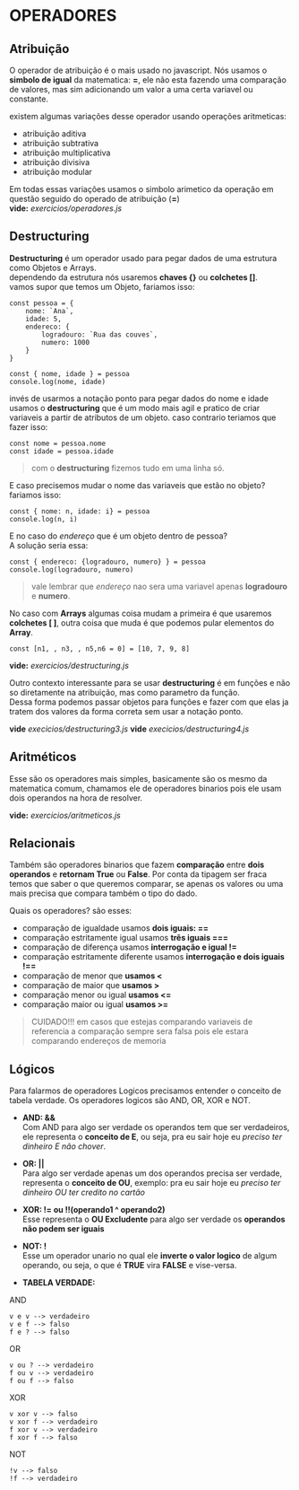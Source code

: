 # OPERADORES

## Atribuição

O operador de atribuição é o mais usado no javascript. Nós usamos o **simbolo de igual** da matematica: **=**, ele não esta fazendo uma comparação de valores, mas sim adicionando um valor a uma certa variavel ou constante.  

existem algumas variações desse operador usando operações aritmeticas:  

- atribuição aditiva
- atribuição subtrativa
- atribuição multiplicativa
- atribuição divisiva
- atribuição modular

Em todas essas variações usamos o simbolo arimetico da operação em questão seguido do operado de atribuição (**=**)  
**vide:** *exercicios/operadores.js*

## Destructuring

**Destructuring** é um operador usado para pegar dados de uma estrutura como Objetos e Arrays.  
dependendo da estrutura nós usaremos **chaves {}** ou **colchetes []**.  
vamos supor que temos um Objeto, fariamos isso:  
  
    const pessoa = {
        nome: `Ana`,
        idade: 5,
        endereco: {
            logradouro: `Rua das couves`,
            numero: 1000
        }
    }

    const { nome, idade } = pessoa
    console.log(nome, idade)

invés de usarmos a notação ponto para pegar dados do nome e idade usamos o **destructuring** que é um modo mais agil e pratico de criar variaveis a partir de atributos de um objeto. caso contrario teriamos que fazer isso:  

    const nome = pessoa.nome
    const idade = pessoa.idade

> com o **destructuring** fizemos tudo em uma linha só.

E caso precisemos mudar o nome das variaveis que estão no objeto? fariamos isso:  

    const { nome: n, idade: i} = pessoa
    console.log(n, i)

E no caso do *endereço* que é um objeto dentro de pessoa?  
A solução seria essa:  

    const { endereco: {logradouro, numero} } = pessoa
    console.log(logradouro, numero)

> vale lembrar que *endereço* nao sera uma variavel apenas **logradouro** e **numero**.

No caso com **Arrays** algumas coisa mudam a primeira é que usaremos **colchetes [ ]**, outra coisa que muda é que podemos pular elementos do **Array**. 

    const [n1, , n3, , n5,n6 = 0] = [10, 7, 9, 8]

**vide:** *exercicios/destructuring.js*

Outro contexto interessante para se usar **destructuring** é em funções e não so diretamente na atribuição, mas como parametro da função.  
Dessa forma podemos passar objetos para funções e fazer com que elas ja tratem dos valores da forma correta sem usar a notação ponto.

**vide** *execicios/destructuring3.js*
**vide** *execicios/destructuring4.js*

## Aritméticos

Esse são os operadores mais simples, basicamente são os mesmo da matematica comum, chamamos ele de operadores binarios pois ele usam dois operandos na hora de resolver.

**vide:** *exercicios/aritmeticos.js*

## Relacionais

Também são operadores binarios que fazem **comparação** entre **dois operandos** e **retornam True** ou **False**. Por conta da tipagem ser fraca temos que saber o que queremos comparar, se apenas os valores ou uma mais precisa que compara também o tipo do dado.  

Quais os operadores? são esses:  

- comparação de igualdade usamos **dois iguais: ==**
- comparação estritamente igual usamos **três iguais ===**
- comparação de diferença usamos **interrogação e igual !=**
- comparação estritamente diferente usamos **interrogação e dois iguais !==**
- comparação de menor que **usamos <**
- comparação de maior que **usamos >**
- comparação menor ou igual **usamos <=**
- comparação maior ou igual **usamos >=**

> CUIDADO!!! em casos que estejas comparando variaveis de referencia a comparação sempre sera falsa pois ele estara comparando endereços de memoria

## Lógicos

Para falarmos de operadores Logicos precisamos entender o conceito de tabela verdade. Os operadores logicos são AND, OR, XOR e NOT.

- **AND: &&**  
 Com AND para algo ser verdade os operandos tem que ser verdadeiros, ele representa o **conceito de E**, ou seja, pra eu sair hoje eu *preciso ter dinheiro E não chover*.

- **OR: ||**  
 Para algo ser verdade apenas um dos operandos precisa ser verdade, representa o **conceito de OU**, exemplo: pra eu sair hoje eu *preciso ter dinheiro OU ter credito no cartão*

- **XOR: != ou !!(operando1 ^ operando2)**  
 Esse representa o **OU Excludente** para algo ser verdade os **operandos não podem ser iguais**

- **NOT: !**  
 Esse um operador unario no qual ele **inverte o valor logico** de algum operando, ou seja, o que é **TRUE** vira **FALSE** e vise-versa.

- **TABELA VERDADE:**  

AND  
 
    v e v --> verdadeiro
    v e f --> falso
    f e ? --> falso

OR  
    
    v ou ? --> verdadeiro
    f ou v --> verdadeiro
    f ou f --> falso

XOR  
    
    v xor v --> falso
    v xor f --> verdadeiro
    f xor v --> verdadeiro
    f xor f --> falso

NOT  
    
    !v --> falso
    !f --> verdadeiro